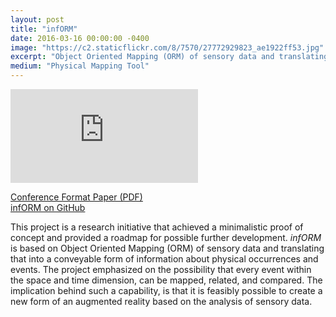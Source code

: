 ```yaml
---
layout: post
title: "infORM"
date: 2016-03-16 00:00:00 -0400
image: "https://c2.staticflickr.com/8/7570/27772929823_ae1922ff53.jpg"
excerpt: "Object Oriented Mapping (ORM) of sensory data and translating that into a conveyable form of information about physical occurrences and events."
medium: "Physical Mapping Tool"
---
```


<iframe src="https://player.vimeo.com/video/161095259?color=9CBEF2"  frameborder="0" webkitallowfullscreen mozallowfullscreen allowfullscreen></iframe>

[Conference Format Paper (PDF)](https://github.com/mbrav/infORM/raw/master/ProjectIntent.pdf)  
[infORM on GitHub](https://github.com/mbrav/infORM)

This project is a research initiative that achieved a minimalistic proof of concept and provided a roadmap for possible further development. *infORM* is based on Object Oriented Mapping (ORM) of sensory data and translating that into a conveyable form of information about physical occurrences and events. The project emphasized on the possibility that every event within the space and time dimension, can be mapped, related, and compared. The implication behind such a capability, is that it is feasibly possible to create a new form of an augmented reality based on the analysis of sensory data.
